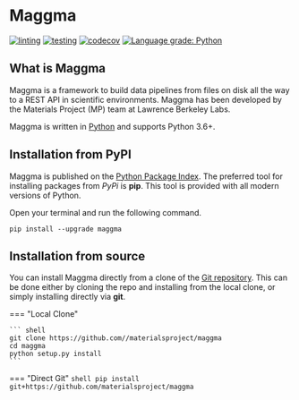 # Maggma

[![linting](https://github.com/materialsproject/maggma/workflows/linting/badge.svg)](https://github.com/materialsproject/maggma/actions?query=workflow%3Alinting) [![testing](https://github.com/materialsproject/maggma/workflows/testing/badge.svg)](https://github.com/materialsproject/maggma/actions?query=workflow%3Atesting) [![codecov](https://codecov.io/gh/materialsproject/maggma/branch/master/graph/badge.svg)](https://codecov.io/gh/materialsproject/maggma) [![Language grade: Python](https://img.shields.io/lgtm/grade/python/g/materialsproject/maggma.svg?logo=lgtm&logoWidth=18)](https://lgtm.com/projects/g/materialsproject/maggma/context:python)

## What is Maggma

Maggma is a framework to build data pipelines from files on disk all the way to a REST API in scientific environments. Maggma has been developed by the Materials Project (MP) team at Lawrence Berkeley Labs.

Maggma is written in [Python](http://docs.python-guide.org/en/latest/) and supports Python 3.6+.

## Installation from PyPI

Maggma is published on the [Python Package Index](https://pypi.org/project/maggma/).  The preferred tool for installing
packages from *PyPi* is **pip**.  This tool is provided with all modern
versions of Python.

Open your terminal and run the following command.

``` shell
pip install --upgrade maggma
```

## Installation from source

You can install Maggma directly from a clone of the [Git repository](https://github.com/materialsproject/maggma).  This can be done either by cloning the repo and installing from the local clone, or simply installing directly via **git**.

=== "Local Clone"

    ``` shell
    git clone https://github.com//materialsproject/maggma
    cd maggma
    python setup.py install
    ```

=== "Direct Git"
    ``` shell
    pip install git+https://github.com/materialsproject/maggma
    ```
